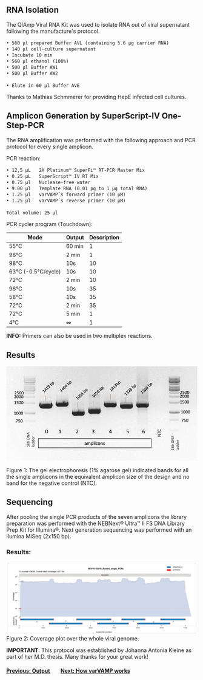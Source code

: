 ## RNA Isolation
The QIAmp Viral RNA Kit was used to isolate RNA out of viral supernatant following the manufacture's protocol. 

    • 560 µl prepared Buffer AVL (containing 5.6 µg carrier RNA)
    • 140 µl cell-culture supernatant
    • Incubate 10 min
    • 560 µl ethanol (100%)
    • 500 µl Buffer AW1
    • 500 µl Buffer AW2

    • Elute in 60 µl Buffer AVE

Thanks to Mathias Schmmerer for providing HepE infected cell cultures.

## Amplicon Generation by SuperScript-IV One-Step-PCR
The RNA amplification was performed with the following approach and PCR protocol for every single amplicon. 

PCR reaction:

    • 12,5 μL 	2X Platinum™ SuperFi™ RT-PCR Master Mix 
    • 0.25 μL	SuperScript™ IV RT Mix 
    • 0.75 µl	Nuclease-free water
    • 9.00 µl 	Template RNA (0.01 pg to 1 μg total RNA) 
    • 1.25 μl 	varVAMP´s forward primer (10 μM)
    • 1.25 μl 	varVAMP´s reverse primer (10 μM) 
    
    Total volume: 25 µl

PCR cycler program (Touchdown):

| Mode | Output | Description |
| --- | --- | --- |
55°C | 60 min | 1
98°C | 2 min | 1
98°C | 10s | 10
63°C (-0.5°C/cycle) | 10s | 10
72°C | 2 min | 10
98°C | 10s | 35
58°C | 10s | 35
72°C | 2 min | 35
72°C | 5 min | 1
4°C | ∞ | 1

**INFO:** Primers can also be used in two multiplex reactions.

## Results

<img src="./pcr_gel.png" alt="PCR" />

Figure 1: The gel electrophoresis (1% agarose gel) indicated bands for all the single amplicons in the equivalent amplicon size of the design and no band for the negative control (NTC).

## Sequencing
After pooling the single PCR products of the seven amplicons the library preparation was performed with the NEBNext® Ultra™ II FS DNA Library Prep Kit for Illumina®.
Next generation sequencing was performed with an Ilumina MiSeq (2x150 bp).

### Results:
<img src="./coverage_plot.png" alt="coverage" />
Figure 2: Coverage plot over the whole viral genome.


**IMPORTANT**: This protocol was established by Johanna Antonia Kleine as part of her M.D. thesis. Many thanks for your great work!

#### [Previous: Output](./output.md)&emsp;&emsp;[Next: How varVAMP works](./how_varvamp_works.md)
